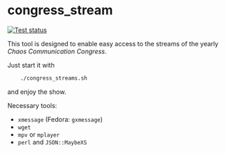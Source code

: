 congress_stream
===============

[![Test status](https://github.com/psycorama/congress_stream/workflows/Tests/badge.svg?branch=master)](https://github.com/psycorama/congress_stream/actions?query=workflow%3A%22Tests%22)

This tool is designed to enable easy access to the streams of the
yearly _Chaos Communication Congress_.

Just start it with

```sh
    ./congress_streams.sh
```

and enjoy the show.


Necessary tools:

 - `xmessage` (Fedora: `gxmessage`)
 - `wget`
 - `mpv` or `mplayer`
 - `perl` and `JSON::MaybeXS`
